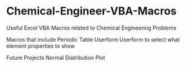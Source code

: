 # Chemical-Engineer-VBA-Macros
Useful Excel VBA Macros related to Chemical Engineering Problems

Macros that include
Periodic Table Userform 
Userform to select what element properties to show

Future Projects
Normal Distribution Plot
